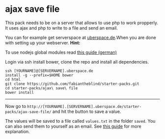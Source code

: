 ajax save file
==============

This pack needs to be on a server that allows to use php to work propperly. It uses ajax and php to write to a file and send an email.  

You can for example get serverspace at [uberspace.de](https://uberspace.de/).When you are done with setting up your webserver. 
__Hint:__

To use nodejs global modules read [this guide (german)](https://wiki.uberspace.de/development:nodejs)

Login via ssh install bower, clone the repo and install all dependencies.  

    ssh [YOURNAME]@[SERVERNAME].uberspace.de 
    install -g --prefix=$HOME bower
    cd html
    git clone https://github.com/fabiantheblind/starter-packs.git  
    cd starter-packs/ajax\ save\ file
    bower install

----------

Now go to `http://[YOURNAME].[SERVERNAME].uberspace.de/starter-packs/ajax-save-file/` and hit the button to save a value.  

The values will be saved to a file called `values.txt` in the folder `saved`. You can also send them to yourself as an email. See [this guide](http://php.net/manual/en/function.mail.php) for more explanation.  

